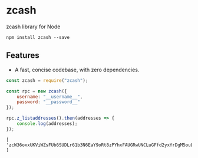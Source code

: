 # zcash
zcash library for Node

```
npm install zcash --save
```

## Features

* A fast, concise codebase, with zero dependencies.

``` javascript
const zcash = require("zcash");

const rpc = new zcash({
	username: "__username__",
	password: "__password__"
});

rpc.z_listaddresses().then(addresses => {
	console.log(addresses);
});
```

```
[ 'zcW36oxxUKViWZsFUb6SUDLr61b3N6EaY9oRt8zPYhxFAUGRwUNCLuGFfd2yxYrDgM5ouLkTDHMRdGNgVqJgriHncbjRedN' ]
```
